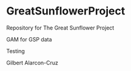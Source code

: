 # GreatSunflowerProject
Repository for The Great Sunflower Project

GAM for GSP data

Testing 







Gilbert Alarcon-Cruz
